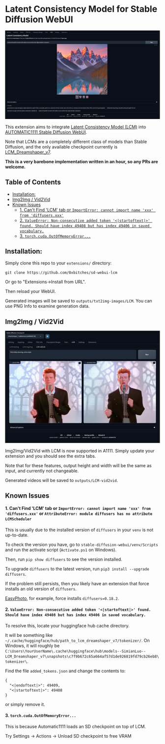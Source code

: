 # Latent Consistency Model for Stable Diffusion WebUI <!-- omit from toc -->

![Extension Preview](./assets/preview.png)

This extension aims to integrate [Latent Consistency Model (LCM)](https://latent-consistency-models.github.io/) into [AUTOMATIC1111 Stable Diffusion WebUI](https://github.com/AUTOMATIC1111/stable-diffusion-webui).

Note that LCMs are a completely different class of models than Stable Diffusion, and the only available checkpoint currently is [LCM_Dreamshaper_v7](https://huggingface.co/SimianLuo/LCM_Dreamshaper_v7).

**This is a very barebone implementation written in an hour, so any PRs are welcome.**

## Table of Contents <!-- omit from toc -->

- [Installation:](#installation)
- [Img2Img / Vid2Vid](#img2img--vid2vid)
- [Known Issues](#known-issues)
  - [1. Can't Find 'LCM' tab or `ImportError: cannot import name 'xxx' from 'diffusers.xxx'`](#1-cant-find-lcm-tab-or-importerror-cannot-import-name-xxx-from-diffusersxxx)
  - [2. `ValueError: Non-consecutive added token '<|startoftext|>' found. Should have index 49408 but has index 49406 in saved vocabulary.`](#2-valueerror-non-consecutive-added-token-startoftext-found-should-have-index-49408-but-has-index-49406-in-saved-vocabulary)
  - [3. `torch.cuda.OutOfMemoryError...`](#3-torchcudaoutofmemoryerror)

## Installation:

Simply clone this repo to your `extensions/` directory:

```
git clone https://github.com/0xbitches/sd-webui-lcm
```

Or go to "Extensions->Install from URL".

Then reload your WebUI.

Generated images will be saved to `outputs/txt2img-images/LCM`. You can use PNG Info to examine generation data.

## Img2Img / Vid2Vid

![vid2vid](./assets/vid2vid.png)

Img2Img/Vid2Vid with LCM is now supported in A1111. Simply update your extension and you should see the extra tabs.

Note that for these features, output height and width will be the same as input, and currently not changeable.

Generated videos will be saved to `outputs/LCM-vid2vid`.

## Known Issues

#### 1. Can't Find 'LCM' tab or `ImportError: cannot import name 'xxx' from 'diffusers.xxx'` or `AttributeError: module diffusers has no attribute LCMScheduler`

This is usually due to the installed version of `diffusers` in your `venv` is not up-to-date.

To check the version you have, go to `stable-diffusion-webui/venv/Scripts` and run the activate script (`Activate.ps1` on Windows).

Then, run `pip show diffusers` to see the version installed.

To upgrade `diffusers` to the latest version, run `pip3 install --upgrade diffusers`.

If the problem still persists, then you likely have an extension that force installs an old version of `diffusers`.

[EasyPhoto](https://github.com/aigc-apps/sd-webui-EasyPhot), for example, force installs `diffusers=0.18.2`.

#### 2. `ValueError: Non-consecutive added token '<|startoftext|>' found. Should have index 49408 but has index 49406 in saved vocabulary.`

To resolve this, locate your huggingface hub cache directory.

It will be something like `~/.cache/huggingface/hub/path_to_lcm_dreamshaper_v7/tokenizer/`. On Windows, it will roughly be `C:\Users\YourUserName\.cache\huggingface\hub\models--SimianLuo--LCM_Dreamshaper_v7\snapshots\c7f9b672c65a664af57d1de926819fd79cb26eb8\tokenizer\`.

Find the file `added_tokens.json` and change the contents to:

```
{
  "<|endoftext|>": 49409,
  "<|startoftext|>": 49408
}
```

or simply remove it.

#### 3. `torch.cuda.OutOfMemoryError...`

This is because Automatic1111 loads an SD checkpoint on top of LCM.

Try Settings -> Actions -> Unload SD checkpoint to free VRAM
